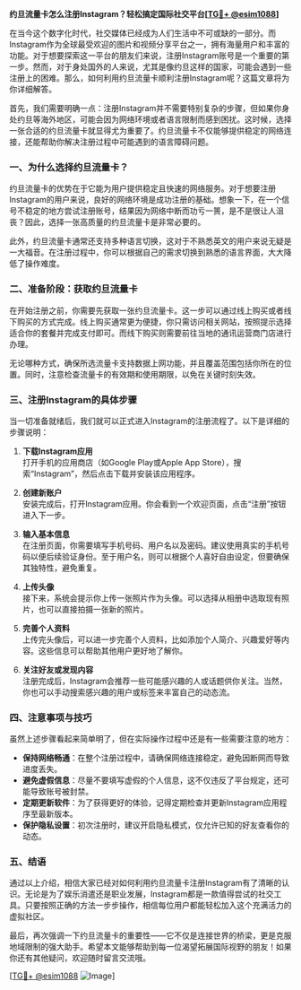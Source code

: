 **约旦流量卡怎么注册Instagram？轻松搞定国际社交平台[[TG💪+ @esim1088](https://t.me/s/esim1088)]**

在当今这个数字化时代，社交媒体已经成为人们生活中不可或缺的一部分。而Instagram作为全球最受欢迎的图片和视频分享平台之一，拥有海量用户和丰富的功能。对于想要探索这一平台的朋友们来说，注册Instagram账号是一个重要的第一步。然而，对于身处国外的人来说，尤其是像约旦这样的国家，可能会遇到一些注册上的困难。那么，如何利用约旦流量卡顺利注册Instagram呢？这篇文章将为你详细解答。

首先，我们需要明确一点：注册Instagram并不需要特别复杂的步骤，但如果你身处约旦等海外地区，可能会因为网络环境或者语言限制而感到困扰。这时候，选择一张合适的约旦流量卡就显得尤为重要了。约旦流量卡不仅能够提供稳定的网络连接，还能帮助你解决注册过程中可能遇到的语言障碍问题。

### 一、为什么选择约旦流量卡？

约旦流量卡的优势在于它能为用户提供稳定且快速的网络服务。对于想要注册Instagram的用户来说，良好的网络环境是成功注册的基础。想象一下，在一个信号不稳定的地方尝试注册账号，结果因为网络中断而功亏一篑，是不是很让人沮丧？因此，选择一张高质量的约旦流量卡是非常必要的。

此外，约旦流量卡通常还支持多种语言切换，这对于不熟悉英文的用户来说无疑是一大福音。在注册过程中，你可以根据自己的需求切换到熟悉的语言界面，大大降低了操作难度。

### 二、准备阶段：获取约旦流量卡

在开始注册之前，你需要先获取一张约旦流量卡。这一步可以通过线上购买或者线下购买的方式完成。线上购买通常更为便捷，你只需访问相关网站，按照提示选择适合你的套餐并完成支付即可。而线下购买则需要前往当地的通讯运营商门店进行办理。

无论哪种方式，确保所选流量卡支持数据上网功能，并且覆盖范围包括你所在的位置。同时，注意检查流量卡的有效期和使用期限，以免在关键时刻失效。

### 三、注册Instagram的具体步骤

当一切准备就绪后，我们就可以正式进入Instagram的注册流程了。以下是详细的步骤说明：

1. **下载Instagram应用**  
   打开手机的应用商店（如Google Play或Apple App Store），搜索“Instagram”，然后点击下载并安装该应用程序。

2. **创建新账户**  
   安装完成后，打开Instagram应用。你会看到一个欢迎页面，点击“注册”按钮进入下一步。

3. **输入基本信息**  
   在注册页面，你需要填写手机号码、用户名以及密码。建议使用真实的手机号码以便后续验证身份。至于用户名，则可以根据个人喜好自由设定，但要确保其独特性，避免重复。

4. **上传头像**  
   接下来，系统会提示你上传一张照片作为头像。可以选择从相册中选取现有照片，也可以直接拍摄一张新的照片。

5. **完善个人资料**  
   上传完头像后，可以进一步完善个人资料，比如添加个人简介、兴趣爱好等内容。这些信息可以帮助其他用户更好地了解你。

6. **关注好友或发现内容**  
   注册完成后，Instagram会推荐一些可能感兴趣的人或话题供你关注。当然，你也可以手动搜索感兴趣的用户或标签来丰富自己的动态流。

### 四、注意事项与技巧

虽然上述步骤看起来简单明了，但在实际操作过程中还是有一些需要注意的地方：

- **保持网络畅通**：在整个注册过程中，请确保网络连接稳定，避免因断网而导致进度丢失。
- **避免虚假信息**：尽量不要填写虚假的个人信息，这不仅违反了平台规定，还可能导致账号被封禁。
- **定期更新软件**：为了获得更好的体验，记得定期检查并更新Instagram应用程序至最新版本。
- **保护隐私设置**：初次注册时，建议开启隐私模式，仅允许已知的好友查看你的动态。

### 五、结语

通过以上介绍，相信大家已经对如何利用约旦流量卡注册Instagram有了清晰的认识。无论是为了娱乐消遣还是职业发展，Instagram都是一款值得尝试的社交工具。只要按照正确的方法一步步操作，相信每位用户都能轻松加入这个充满活力的虚拟社区。

最后，再次强调一下约旦流量卡的重要性——它不仅是连接世界的桥梁，更是克服地域限制的强大助手。希望本文能够帮助到每一位渴望拓展国际视野的朋友！如果你还有其他疑问，欢迎随时留言交流哦。

[[TG💪+ @esim1088](https://t.me/s/esim1088) ![Image](https://i.postimg.cc/4NQfJmqS/Snipaste-2025-05-13-00-14-12.png)]